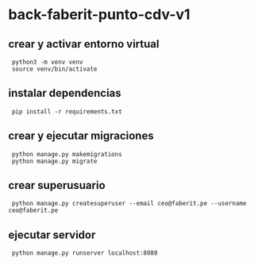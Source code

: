 # back-faberit-punto-cdv-v1

## crear y activar entorno virtual
```
 python3 -m venv venv
 source venv/bin/activate
```

## instalar dependencias
```
 pip install -r requirements.txt
```

## crear y ejecutar migraciones
```
 python manage.py makemigrations
 python manage.py migrate 
```

## crear superusuario
``` 
 python manage.py createsuperuser --email ceo@faberit.pe --username ceo@faberit.pe
```

## ejecutar servidor
```
 python manage.py runserver localhost:8080
```
